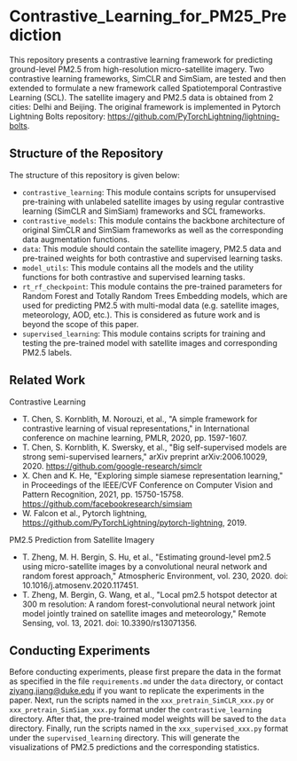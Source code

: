 # Contrastive_Learning_for_PM25_Prediction
This repository presents a contrastive learning framework for predicting ground-level PM2.5 from high-resolution micro-satellite imagery. Two contrastive learning frameworks, SimCLR and SimSiam, are tested and then extended to formulate a new framework called Spatiotemporal Contrastive Learning (SCL). The satellite imagery and PM2.5 data is obtained from 2 cities: Delhi and Beijing. The original framework is implemented in Pytorch Lightning Bolts repository: https://github.com/PyTorchLightning/lightning-bolts. 

## Structure of the Repository
The structure of this repository is given below:
- `contrastive_learning`: This module contains scripts for unsupervised pre-training with unlabeled satellite images by using regular contrastive learning (SimCLR and SimSiam) frameworks and SCL frameworks.
- `contrastive_models`: This module contains the backbone architecture of original SimCLR and SimSiam frameworks as well as the corresponding data augmentation functions.
- `data`: This module should contain the satellite imagery, PM2.5 data and pre-trained weights for both contrastive and supervised learning tasks.
- `model_utils`: This module contains all the models and the utility functions for both contrastive and supervised learning tasks.
- `rt_rf_checkpoint`: This module contains the pre-trained parameters for Random Forest and Totally Random Trees Embedding models, which are used for predicting PM2.5 with multi-modal data (e.g. satellite images, meteorology, AOD, etc.). This is considered as future work and is beyond the scope of this paper.
- `supervised_learning`: This module contains scripts for training and testing the pre-trained model with satellite images and corresponding PM2.5 labels. 

## Related Work
Contrastive Learning
- T. Chen, S. Kornblith, M. Norouzi, et al., "A simple framework for contrastive learning of visual representations," in International conference on machine learning, PMLR, 2020, pp. 1597-1607.
- T. Chen, S. Kornblith, K. Swersky, et al., "Big self-supervised models are strong semi-supervised learners," arXiv preprint arXiv:2006.10029, 2020. https://github.com/google-research/simclr
- X. Chen and K. He, "Exploring simple siamese representation learning," in Proceedings of the IEEE/CVF Conference on Computer Vision and Pattern Recognition, 2021, pp. 15750-15758. https://github.com/facebookresearch/simsiam
- W. Falcon et al., Pytorch lightning, https://github.com/PyTorchLightning/pytorch-lightning, 2019.

PM2.5 Prediction from Satellite Imagery
- T. Zheng, M. H. Bergin, S. Hu, et al., "Estimating ground-level pm2.5 using micro-satellite images by a convolutional neural network and random forest approach," Atmospheric Environment, vol. 230, 2020. doi: 10.1016/j.atmosenv.2020.117451.
- T. Zheng, M. Bergin, G. Wang, et al., "Local pm2.5 hotspot detector at 300 m resolution: A random forest-convolutional neural network joint model jointly trained on satellite images and meteorology," Remote Sensing, vol. 13, 2021. doi: 10.3390/rs13071356.

## Conducting Experiments
Before conducting experiments, please first prepare the data in the format as specified in the file `requirements.md` under the `data` directory, or contact ziyang.jiang@duke.edu if you want to replicate the experiments in the paper. Next, run the scripts named in the `xxx_pretrain_SimCLR_xxx.py` or `xxx_pretrain_SimSiam_xxx.py` format under the `contrastive_learning` directory. After that, the pre-trained model weights will be saved to the `data` directory. Finally, run the scripts named in the `xxx_supervised_xxx.py` format under the `supervised_learning` directory. This will generate the visualizations of PM2.5 predictions and the corresponding statistics.
